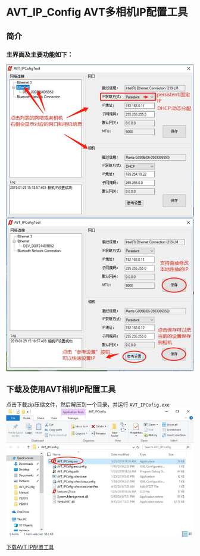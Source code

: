 # AVT_IP_Config AVT多相机IP配置工具

## 简介
### 主界面及主要功能如下：
![GitHub](ipConfig1.jpg "GitHub,Social Coding")
![GitHub](ipConfig2.jpg "GitHub,Social Coding")

## 下载及使用AVT相机IP配置工具

点击下载zip压缩文件，然后解压到一个目录，并运行 `AVT_IPCofig.exe`
![GitHub](ipConfig3.jpg "GitHub,Social Coding")

[下载AVT IP配置工具](https://github.com/avtcn/notes/raw/master/skills/avt_ip_config/AVT_IPConfig-001.zip)
